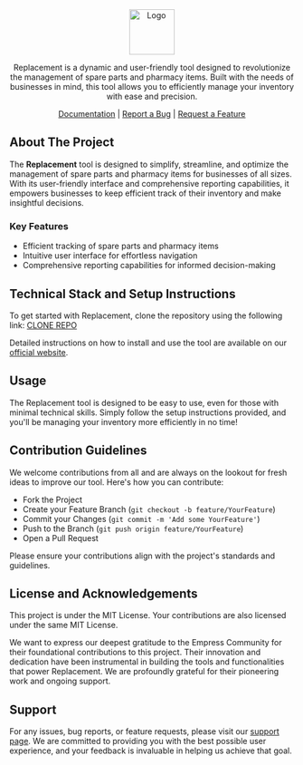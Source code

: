 <div align="center">
<img src="https://grow.empress.eco/uploads/default/original/2X/1/1f1e1044d3864269d2a613577edb9763890422ab.png" alt="Logo" width="80" height="80">

Replacement is a dynamic and user-friendly tool designed to revolutionize the management of spare parts and pharmacy items. Built with the needs of businesses in mind, this tool allows you to efficiently manage your inventory with ease and precision.

[Documentation](https://grow.empress.eco/) | [Report a Bug](https://github.com/empress-eco/replacement/issues) | [Request a Feature](https://github.com/empress-eco/replacement/issues)

</div>


## About The Project

The **Replacement** tool is designed to simplify, streamline, and optimize the management of spare parts and pharmacy items for businesses of all sizes. With its user-friendly interface and comprehensive reporting capabilities, it empowers businesses to keep efficient track of their inventory and make insightful decisions.

### Key Features
- Efficient tracking of spare parts and pharmacy items
- Intuitive user interface for effortless navigation
- Comprehensive reporting capabilities for informed decision-making

## Technical Stack and Setup Instructions

To get started with Replacement, clone the repository using the following link: [CLONE REPO](https://github.com/empress-eco/replacement.git)

Detailed instructions on how to install and use the tool are available on our [official website](https://empress.eco/).

## Usage

The Replacement tool is designed to be easy to use, even for those with minimal technical skills. Simply follow the setup instructions provided, and you'll be managing your inventory more efficiently in no time!

## Contribution Guidelines

We welcome contributions from all and are always on the lookout for fresh ideas to improve our tool. Here's how you can contribute:

- Fork the Project
- Create your Feature Branch (`git checkout -b feature/YourFeature`)
- Commit your Changes (`git commit -m 'Add some YourFeature'`)
- Push to the Branch (`git push origin feature/YourFeature`)
- Open a Pull Request

Please ensure your contributions align with the project's standards and guidelines.

## License and Acknowledgements

This project is under the MIT License. Your contributions are also licensed under the same MIT License.

We want to express our deepest gratitude to the Empress Community for their foundational contributions to this project. Their innovation and dedication have been instrumental in building the tools and functionalities that power Replacement. We are profoundly grateful for their pioneering work and ongoing support. 

## Support

For any issues, bug reports, or feature requests, please visit our [support page](https://grow.empress.eco/). We are committed to providing you with the best possible user experience, and your feedback is invaluable in helping us achieve that goal.
